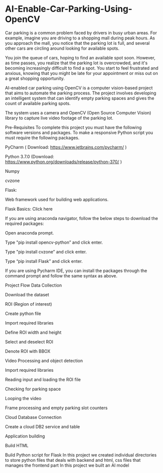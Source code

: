 # AI-Enable-Car-Parking-Using-OpenCV
Car parking is a common problem faced by drivers in busy urban areas. For example, imagine you are driving to a shopping mall during peak hours. As you approach the mall, you notice that the parking lot is full, and several other cars are circling around looking for available spots.

You join the queue of cars, hoping to find an available spot soon. However, as time passes, you realize that the parking lot is overcrowded, and it's becoming increasingly difficult to find a spot. You start to feel frustrated and anxious, knowing that you might be late for your appointment or miss out on a great shopping opportunity.

AI-enabled car parking using OpenCV is a computer vision-based project that aims to automate the parking process. The project involves developing an intelligent system that can identify empty parking spaces and gives the count of available parking spots.

The system uses a camera and OpenCV (Open Source Computer Vision) library to capture live video footage of the parking lot.

Pre-Requisites
To complete this project you must have the following software versions and packages. 
To make a responsive Python script you must require the following packages. 


PyCharm ( Download: https://www.jetbrains.com/pycharm/ ) 

Python 3.7.0 (Download: https://www.python.org/downloads/release/python-370/ )

Numpy

cvzone

Flask: 

Web framework used for building web applications. 

Flask Basics: Click here 

If you are using anaconda navigator, follow the below steps to download the required packages: 

Open anaconda prompt. 

Type "pip install opencv-python” and click enter. 

Type "pip install cvzone” and click enter. 

Type “pip install Flask” and click enter. 

If you are using Pycharm IDE, you can install the packages through the command prompt and follow the same syntax as above.


Project Flow
Data Collection

Download the dataset

ROI (Region of interest)

Create python file

Import required libraries

Define ROI width and height

Select and deselect ROI

Denote ROI with BBOX

Video Processing and object detection

Import required libraries

Reading input and loading the ROI file

Checking for parking space

Looping the video

Frame processing and empty parking slot counters

Cloud  Database Connection

Create a cloud  DB2 service and table

Application building

Build HTML

Build Python script for Flask
In this project we created individual directories to store python files that deals with backend and html, css files that manages the frontend part
In this project we built an AI model 
